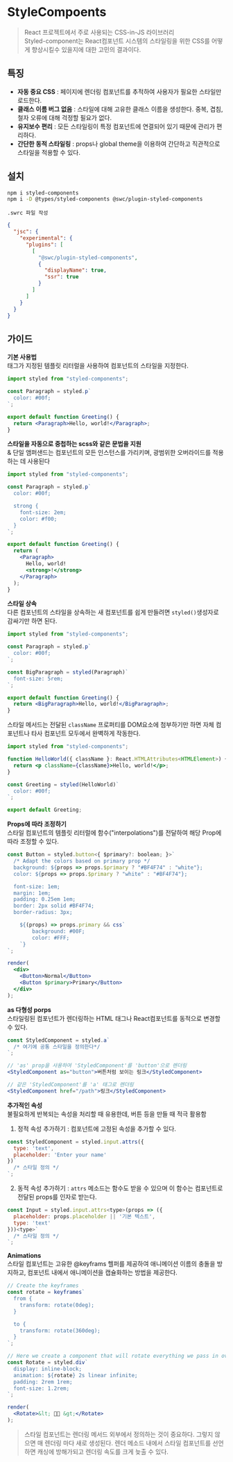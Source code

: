 # StyleCompoents

> React 프로젝트에서 주로 사용되는 CSS-in-JS 라이브러리  
> Styled-component는 React컴포넌트 시스템의 스타일링을 위한 CSS를 어떻게 향상시킬수 있을지에 대한 고민의 결과이다.

## 특징

- **자동 중요 CSS** : 페이지에 렌더링 컴포넌트를 추적하여 사용자가 필요한 스타일만 로드한다.
- **클래스 이름 버그 없음** : 스타일에 대해 고유한 클래스 이름을 생성한다. 중복, 겹침, 철자 오류에 대해 걱정할 필요가 없다.
- **유지보수 편리** : 모든 스타일링이 특정 컴포넌트에 연결되어 있기 때문에 관리가 편리하다.
- **간단한 동적 스타일링** : props나 global theme을 이용하여 간단하고 직관적으로 스타일을 적용할 수 있다.

## 설치

```bash
npm i styled-components
npm i -D @types/styled-components @swc/plugin-styled-components
```

`.swrc 파일 작성`

```json
{
  "jsc": {
    "experimental": {
      "plugins": [
        [
          "@swc/plugin-styled-components",
          {
            "displayName": true,
            "ssr": true
          }
        ]
      ]
    }
  }
}
```

## 가이드

**기본 사용법**  
태그가 지정된 템플릿 리터럴을 사용하여 컴포넌트의 스타일을 지정한다.

```jsx
import styled from "styled-components";

const Paragraph = styled.p`
  color: #00f;
`;

export default function Greeting() {
  return <Paragraph>Hello, world!</Paragraph>;
}
```

**스타일을 자동으로 중첩하는 scss와 같은 문법을 지원**  
& 단일 앰퍼샌드는 컴포넌트의 모든 인스턴스를 가리키며, 광범위한 오버라이드를 적용하는 데 사용된다

```jsx
import styled from "styled-components";

const Paragraph = styled.p`
  color: #00f;

  strong {
    font-size: 2em;
    color: #f00;
  }
`;

export default function Greeting() {
  return (
    <Paragraph>
      Hello, world!
      <strong>!</strong>
    </Paragraph>
  );
}
```

**스타일 상속**  
다른 컴포넌트의 스타일을 상속하는 새 컴포넌트를 쉽게 만들려면 `styled()`생성자로 감싸기만 하면 된다.

```jsx
import styled from "styled-components";

const Paragraph = styled.p`
  color: #00f;
`;

const BigParagraph = styled(Paragraph)`
  font-size: 5rem;
`;

export default function Greeting() {
  return <BigParagraph>Hello, world!</BigParagraph>;
}
```

스타일 메서드는 전달된 `className` 프로퍼티를 DOM요소에 첨부하기만 하면 자체 컴포넌트나 타사 컴포넌트 모두에서 완벽하게 작동한다.

```jsx
import styled from "styled-components";

function HelloWorld({ className }: React.HTMLAttributes<HTMLElement>) {
  return <p className={className}>Hello, world!</p>;
}

const Greeting = styled(HelloWorld)`
  color: #00f;
`;

export default Greeting;
```

**Props에 따라 조정하기**  
스타일 컴포넌트의 템플릿 리터럴에 함수("interpolations")를 전달하여 해당 Prop에 따라 조정할 수 있다.

```jsx
const Button = styled.button<{ $primary?: boolean; }>`
  /* Adapt the colors based on primary prop */
  background: ${props => props.$primary ? "#BF4F74" : "white"};
  color: ${props => props.$primary ? "white" : "#BF4F74"};

  font-size: 1em;
  margin: 1em;
  padding: 0.25em 1em;
  border: 2px solid #BF4F74;
  border-radius: 3px;

    ${(props) => props.primary && css`
        background: #00F;
        color: #FFF;
    `}
`;

render(
  <div>
    <Button>Normal</Button>
    <Button $primary>Primary</Button>
  </div>
);
```

**as 다형성 porps**  
스타일링된 컴포넌트가 렌더링하는 HTML 태그나 React컴포넌트를 동적으로 변경할 수 있다.

```jsx
const StyledComponent = styled.a`
  /* 여기에 공통 스타일을 정의한다*/
`;

// 'as' prop을 사용하여 'StyledComponent'를 'button'으로 렌더링
<StyledComponent as="button">버튼처럼 보이는 링크</StyledComponent>

// 같은 'StyledComponent'를 'a' 태그로 렌더링
<StyledComponent href="/path">링크</StyledComponent>
```

**추가적인 속성**  
불필요하게 반복되는 속성을 처리할 때 유용한데, 버튼 등을 만들 때 적극 활용함

1. 정적 속성 추가하기  : 컴포넌트에 고정된 속성을 추가할 수 있다.

```jsx
const StyledComponent = styled.input.attrs({
  type: 'text',
  placeholder: 'Enter your name'
})`
  /* 스타일 정의 */
`;
```

2. 동적 속성 추가하기  :  `attrs` 메소드는 함수도 받을 수 있으며 이 함수는 컴포넌트로 전달된 props를 인자로 받는다.

```jsx
const Input = styled.input.attrs<type>(props => ({
  placeholder: props.placeholder || '기본 텍스트',
  type: 'text'
}))<type>`
  /* 스타일 정의 */
`;
```

**Animations**  
스타일 컴포넌트는 고유한 @keyframs 헬퍼를 제공하여 애니메이션 이름의 충돌을 방지하고, 컴포넌트 내에서 애니메이션을 캡슐화하는 방법을 제공한다.

```jsx
// Create the keyframes
const rotate = keyframes`
  from {
    transform: rotate(0deg);
  }

  to {
    transform: rotate(360deg);
  }
`;

// Here we create a component that will rotate everything we pass in over two seconds
const Rotate = styled.div`
  display: inline-block;
  animation: ${rotate} 2s linear infinite;
  padding: 2rem 1rem;
  font-size: 1.2rem;
`;

render(
  <Rotate>&lt; 💅🏾 &gt;</Rotate>
);
```

> 스타일 컴포넌트는 렌더링 메서드 외부에서 정의하는 것이 중요하다. 그렇지 않으면 매 렌더링 마다 새로 생성된다. 렌더 메소드 내에서 스타일 컴포넌트를 선언하면 캐싱에 방해가되고 렌더링 속도를 크게 늦출 수 있다.
